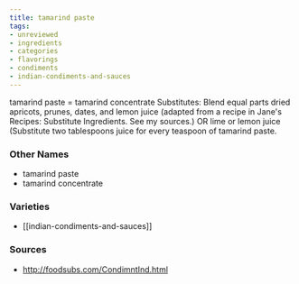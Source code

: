 ```yaml
---
title: tamarind paste
tags:
- unreviewed
- ingredients
- categories
- flavorings
- condiments
- indian-condiments-and-sauces
---
```

tamarind paste = tamarind concentrate Substitutes: Blend equal parts dried apricots, prunes, dates, and lemon juice (adapted from a recipe in Jane's Recipes: Substitute Ingredients. See my sources.) OR lime or lemon juice (Substitute two tablespoons juice for every teaspoon of tamarind paste.

### Other Names

* tamarind paste
* tamarind concentrate

### Varieties

* [[indian-condiments-and-sauces]]

### Sources
* http://foodsubs.com/CondimntInd.html

